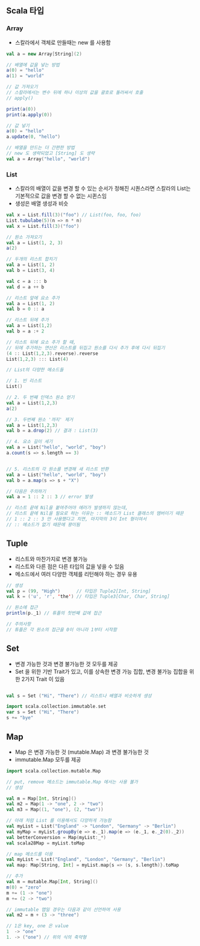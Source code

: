 ## Scala 타입
### Array
- 스칼라에서 객체로 만들때는 new 를 사용함
~~~scala
val a = new Array[String](2)  

// 배열에 값을 넣는 방법
a(0) = "hello"
a(1) = "world"

// 값 가져오기
// 스칼라에서는 변수 뒤에 하나 이상의 값을 괄호로 돌러싸서 호출
// apply()

print(a(0))
print(a.apply(0))

// 값 넣기
a(0) = "hello"
a.update(0, "hello") 

// 배열을 만드는 더 간편한 방법
// new 도 생략되었고 [String] 도 생략
val a = Array("hello", "world")
~~~

### List
- 스칼라의 배열이 값을 변경 할 수 있는 순서가 정해진 시퀀스라면 스칼라의 List는 기본적으로 값을 변경 할 수 없는 시퀸스임
- 생성은 배열 생성과 비슷
~~~scala
val x = List.fill(3)("foo") // List(foo, foo, foo)
List.tubulabe(5)(n => n * n)
val x = List.fill(3)("foo")

// 원소 가져오기
val a = List(1, 2, 3)
a(2)

// 두개의 리스트 합치기
val a = List(1, 2)
val b = List(3, 4)

val c = a ::: b
val d = a ++ b

// 리스트 앞에 요소 추가
val a = List(1, 2)
val b = 0 :: a

// 리스트 뒤에 추가
val a = List(1,2)
val b = a :+ 2

// 리스트 뒤에 요소 추가 할 때,
// 뒤에 추가하는 연산은 리스트를 뒤집고 원소를 다시 추가 후에 다시 뒤집기
(4 :: List(1,2,3).reverse).reverse
List(1,2,3) ::: List(4)

// List의 다양한 메소드들

// 1. 빈 리스트
List()

// 2. 두 번째 인덱스 원소 얻기
val a = List(1,2,3)
a(2)

// 3. 두번째 원소 '까지' 제거
val a = List(1,2,3)
val b = a.drop(2) // 결과 : List(3)

// 4. 요소 길이 세기
val a = List("hello", "world", "boy")
a.count(s => s.length == 3)


// 5. 리스트의 각 원소를 변경해 새 리스트 반환
val a = List("hello", "world", "boy")
val b = a.map(s => s + "X")

// 다음은 주의하기
val a = 1 :: 2 :: 3 // error 발생

// 리스트 끝에 Nil을 붙여주어야 에러가 발생하지 않는데,
// 리스트 끝에 Nil을 필요로 하는 이유는 :: 메소드가 List 클래스의 맴버이기 때문
// 1 :: 2 :: 3 만 사용했다고 치면, 마지막의 3이 Int 형이여서
// :: 메소드가 없기 때문에 꽝이됨
~~~

## Tuple
- 리스트와 마찬가지로 변경 불가능 
- 리스트와 다른 점은 다른 타입의 값을 넣을 수 있음
- 메소드에서 여러 다양한 객체를 리턴해야 하는 경우 유용

~~~scala
// 생성
val p = (99, "High")      // 타입은 Tuple2[Int, String]
val k = ('u', 'r', 'the') // 타입은 Tuple3[Char, Char, String]

// 원소에 접근
println(p._1) // 튜플의 첫번째 값에 접근

// 주의사항
// 튜플은 각 원소의 접근을 0이 아니라 1부터 시작함
~~~

## Set
- 변경 가능한 것과 변경 불가능한 것 모두를 제공
- Set 을 위한 기반 Trait가 있고, 이를 상속한 변경 가능 집합, 변경 불가능 집합을 위한 2가지 Trait 이 있음
~~~Scala

val s = Set ("Hi", "There") // 리스트나 배열과 비슷하게 생성

import scala.collection.immutable.set
var s = Set ("Hi", "There")
s += "bye"
~~~

## Map
- Map 은 변경 가능한 것  (mutable.Map) 과 변경 불가능한 것
- immutable.Map 모두를 제공
~~~scala
import scala.collection.mutable.Map

// put, remove 메소드는 immutable.Map 에서는 사용 볼가
// 생성

val m = Map[Int, String]()
val m2 = Map(1 -> "one", 2 -> "two")
val m3 = Map((1, "one"), (2, "two"))

// 아래 처럼 List 를 이용해서도 다양하게 가능함
val myList = List("England" -> "London", "Germany" -> "Berlin")
val myMap = myList.groupBy(e => e._1).map(e => (e._1, e._2(0)._2))
val betterConversion = Map(myList:_*)
val scala28Map = myList.toMap 

// map 메소드를 이용
val myList = List("England", "London", "Germany", "Berlin")
val map: Map[String, Int] = myList.map{s => (s, s.length)}.toMap

// 추가 
val m = mutable.Map[Int, String]()
m(0) = "zero"
m += (1 -> "one")
m += (2 -> "two")

// immutable 맵일 경우는 다음과 같이 선언하여 사용
val m2 = m + (3 -> "three") 

// 1은 key, one 은 value
1  -> "one"    
1. -> ("one") // 위의 식의 축약형
~~~
